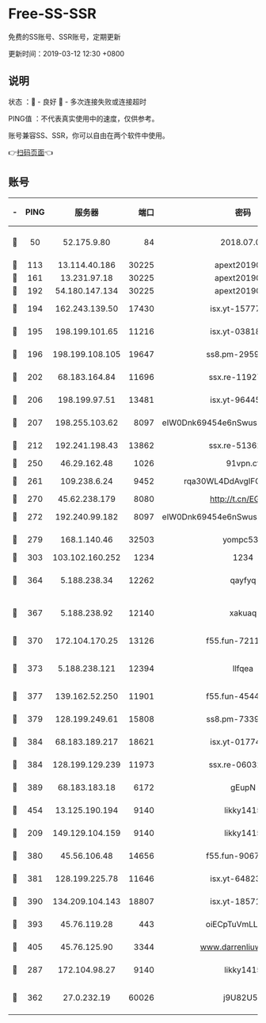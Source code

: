 # Free-SS-SSR

免费的SS账号、SSR账号，定期更新

更新时间：2019-03-12 12:30 +0800

## 说明

状态     ：🙂 - 良好 🙁 - 多次连接失败或连接超时

PING值   ：不代表真实使用中的速度，仅供参考。

账号兼容SS、SSR，你可以自由在两个软件中使用。

👉[扫码页面](https://liesauer.github.io/Free-SS-SSR/)👈

## 账号

|-|PING|服务器|端口|密码|加密方式|区域|
|:----:|:----:|:-----:|-----:|:----:|:----:|:----:|
|🙂|50|52.175.9.80|84|2018.07.07|chacha20-ietf-poly1305|HK|
|🙂|113|13.114.40.186|30225|apext2019006|chacha20|JP|
|🙂|161|13.231.97.18|30225|apext2019006|chacha20|JP|
|🙂|192|54.180.147.134|30225|apext2019006|chacha20|KR|
|🙂|194|162.243.139.50|17430|isx.yt-15777676|aes-256-cfb|US|
|🙂|195|198.199.101.65|11216|isx.yt-03818294|aes-256-cfb|US|
|🙂|196|198.199.108.105|19647|ss8.pm-29593993|aes-256-cfb|US|
|🙂|202|68.183.164.84|11696|ssx.re-11927481|aes-256-cfb|US|
|🙂|206|198.199.97.51|13481|isx.yt-96445521|aes-256-cfb|US|
|🙂|207|198.255.103.62|8097|eIW0Dnk69454e6nSwuspv9DmS201tQ0D|aes-256-cfb|US|
|🙂|212|192.241.198.43|13862|ssx.re-51362067|aes-256-cfb|US|
|🙂|250|46.29.162.48|1026|91vpn.cf|rc4-md5|RU|
|🙂|261|109.238.6.24|9452|rqa30WL4DdAvgIFG6Fs3znzTa|aes-256-cfb|FR|
|🙂|270|45.62.238.179|8080|http://t.cn/EGJIyrl|rc4-md5|CA|
|🙂|272|192.240.99.182|8097|eIW0Dnk69454e6nSwuspv9DmS201tQ0D|aes-256-cfb|US|
|🙂|279|168.1.140.46|32503|yompc535|aes-256-cfb|AU|
|🙂|303|103.102.160.252|1234|1234|rc4-md5|JP|
|🙂|364|5.188.238.34|12262|qayfyq|chacha20-ietf-poly1305|BR|
|🙂|367|5.188.238.92|12140|xakuaq|chacha20-ietf-poly1305|BR|
|🙂|370|172.104.170.25|13126|f55.fun-72116969|aes-256-cfb|SG|
|🙂|373|5.188.238.121|12394|llfqea|chacha20-ietf-poly1305|BR|
|🙂|377|139.162.52.250|11901|f55.fun-45440125|aes-256-cfb|SG|
|🙂|379|128.199.249.61|15808|ss8.pm-73399565|aes-256-cfb|SG|
|🙂|384|68.183.189.217|18621|isx.yt-01774283|aes-256-cfb|SG|
|🙂|384|128.199.129.239|11973|ssx.re-06032679|aes-256-cfb|SG|
|🙂|389|68.183.183.18|6172|gEupN|aes-256-cfb|SG|
|🙂|454|13.125.190.194|9140|likky1415|aes-256-cfb|KR|
|🙂|209|149.129.104.159|9140|likky1415|aes-256-cfb|HK|
|🙂|380|45.56.106.48|14656|f55.fun-90673121|aes-256-cfb|US|
|🙂|381|128.199.225.78|11646|isx.yt-64823224|aes-256-cfb|SG|
|🙂|390|134.209.104.143|18807|isx.yt-18571231|aes-256-cfb|SG|
|🙂|393|45.76.119.28|443|oiECpTuVmLLxk4Ts|aes-256-cfb|AU|
|🙂|405|45.76.125.90|3344|www.darrenliuwei.com|aes-256-cfb|AU|
|🙁|287|172.104.98.27|9140|likky1415|aes-256-cfb|JP|
|🙁|362|27.0.232.19|60026|j9U82U53|xchacha20-ietf-poly1305|HK|
